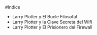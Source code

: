 
#Indice

* Larry Plotter y El Bucle Filosofal
* Larry Plotter y la Clave Secreta del Wifi
* Larry Plotter y El Prisionero del Firewall